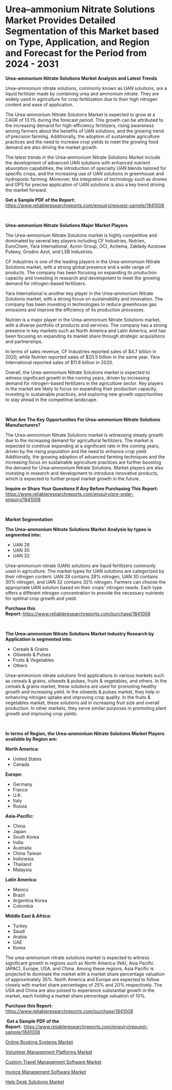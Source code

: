 <p><h1>Urea–ammonium Nitrate Solutions Market Provides Detailed Segmentation of this Market based on Type, Application, and Region and Forecast for the Period from 2024 - 2031</h1></p><p><strong>Urea–ammonium Nitrate Solutions Market Analysis and Latest Trends</strong></p>
<p><p>Urea–ammonium nitrate solutions, commonly known as UAN solutions, are a liquid fertilizer made by combining urea and ammonium nitrate. They are widely used in agriculture for crop fertilization due to their high nitrogen content and ease of application.</p><p>The Urea–ammonium Nitrate Solutions Market is expected to grow at a CAGR of 13.1% during the forecast period. This growth can be attributed to the increasing demand for high-efficiency fertilizers, rising awareness among farmers about the benefits of UAN solutions, and the growing trend of precision farming. Additionally, the adoption of sustainable agriculture practices and the need to increase crop yields to meet the growing food demand are also driving the market growth.</p><p>The latest trends in the Urea–ammonium Nitrate Solutions Market include the development of advanced UAN solutions with enhanced nutrient absorption capabilities, the introduction of specialty UAN blends tailored for specific crops, and the increasing use of UAN solutions in greenhouse and hydroponic farming. Moreover, the integration of technology such as drones and GPS for precise application of UAN solutions is also a key trend driving the market forward.</p></p>
<p><strong>Get a Sample PDF of the Report:&nbsp;</strong> <a href="https://www.reliableresearchreports.com/enquiry/request-sample/1841008">https://www.reliableresearchreports.com/enquiry/request-sample/1841008</a></p>
<p>&nbsp;</p>
<p><strong>Urea–ammonium Nitrate Solutions Major Market Players</strong></p>
<p><p>The Urea–ammonium Nitrate Solutions market is highly competitive and dominated by several key players including CF Industries, Nutrien, EuroChem, Yara International, Acron Group, OCI, Achema, Zakłady Azotowe Puławy, Grodno Azot, and LSB Industries.</p><p>CF Industries is one of the leading players in the Urea–ammonium Nitrate Solutions market, with a strong global presence and a wide range of products. The company has been focusing on expanding its production capacity and investing in research and development to meet the growing demand for nitrogen-based fertilizers.</p><p>Yara International is another key player in the Urea–ammonium Nitrate Solutions market, with a strong focus on sustainability and innovation. The company has been investing in technologies to reduce greenhouse gas emissions and improve the efficiency of its production processes.</p><p>Nutrien is a major player in the Urea–ammonium Nitrate Solutions market, with a diverse portfolio of products and services. The company has a strong presence in key markets such as North America and Latin America, and has been focusing on expanding its market share through strategic acquisitions and partnerships.</p><p>In terms of sales revenue, CF Industries reported sales of $4.7 billion in 2020, while Nutrien reported sales of $20.5 billion in the same year. Yara International reported sales of $11.6 billion in 2020.</p><p>Overall, the Urea–ammonium Nitrate Solutions market is expected to witness significant growth in the coming years, driven by increasing demand for nitrogen-based fertilizers in the agriculture sector. Key players in the market are likely to focus on expanding their production capacity, investing in sustainable practices, and exploring new growth opportunities to stay ahead in the competitive landscape.</p></p>
<p>&nbsp;</p>
<p><strong>What Are The Key Opportunities For Urea–ammonium Nitrate Solutions Manufacturers?</strong></p>
<p><p>The Urea–ammonium Nitrate Solutions market is witnessing steady growth due to the increasing demand for agricultural fertilizers. The market is expected to continue expanding at a significant rate in the coming years, driven by the rising population and the need to enhance crop yield. Additionally, the growing adoption of advanced farming techniques and the increasing focus on sustainable agriculture practices are further boosting the demand for Urea–ammonium Nitrate Solutions. Market players are also investing in research and development to introduce innovative products, which is expected to further propel market growth in the future.</p></p>
<p><strong>Inquire or Share Your Questions If Any Before Purchasing This Report:</strong> <a href="https://www.reliableresearchreports.com/enquiry/pre-order-enquiry/1841008">https://www.reliableresearchreports.com/enquiry/pre-order-enquiry/1841008</a></p>
<p>&nbsp;</p>
<p><strong>Market Segmentation</strong></p>
<p><strong>The Urea–ammonium Nitrate Solutions Market Analysis by types is segmented into:</strong></p>
<p><ul><li>UAN 28</li><li>UAN 30</li><li>UAN 32</li></ul></p>
<p><p>Urea–ammonium nitrate (UAN) solutions are liquid fertilizers commonly used in agriculture. The market types for UAN solutions are categorized by their nitrogen content: UAN 28 contains 28% nitrogen, UAN 30 contains 30% nitrogen, and UAN 32 contains 32% nitrogen. Farmers can choose the appropriate UAN solution based on their crops' nitrogen needs. Each type offers a different nitrogen concentration to provide the necessary nutrients for optimal crop growth and yield.</p></p>
<p><strong>Purchase this Report:&nbsp;</strong><a href="https://www.reliableresearchreports.com/purchase/1841008">https://www.reliableresearchreports.com/purchase/1841008</a></p>
<p>&nbsp;</p>
<p><strong>The Urea–ammonium Nitrate Solutions Market Industry Research by Application is segmented into:</strong></p>
<p><ul><li>Cereals & Grains</li><li>Oilseeds & Pulses</li><li>Fruits & Vegetables</li><li>Others</li></ul></p>
<p><p>Urea–ammonium nitrate solutions find applications in various markets such as cereals & grains, oilseeds & pulses, fruits & vegetables, and others. In the cereals & grains market, these solutions are used for promoting healthy growth and increasing yield. In the oilseeds & pulses market, they help in enhancing nitrogen uptake and improving crop quality. In the fruits & vegetables market, these solutions aid in increasing fruit size and overall production. In other markets, they serve similar purposes in promoting plant growth and improving crop yields.</p></p>
<p>&nbsp;</p>
<p><strong>In terms of Region, the Urea–ammonium Nitrate Solutions Market Players available by Region are:</strong></p>
<p>
    <p> <strong> North America: </strong>
        <ul>
            <li>United States</li>
            <li>Canada</li>
        </ul>
        </p> 
    <p> <strong> Europe: </strong>
        <ul>
            <li>Germany</li>
            <li>France</li>
            <li>U.K.</li>
            <li>Italy</li>
            <li>Russia</li>
        </ul>
        </p> 
    <p> <strong> Asia-Pacific: </strong>
        <ul>
            <li>China</li>
            <li>Japan</li>
            <li>South Korea</li>
            <li>India</li>
            <li>Australia</li>
            <li>China Taiwan</li>
            <li>Indonesia</li>
            <li>Thailand</li>
            <li>Malaysia</li>
        </ul>
        </p> 
    <p> <strong> Latin America: </strong>
        <ul>
            <li>Mexico</li>
            <li>Brazil</li>
            <li>Argentina Korea</li>
            <li>Colombia</li>
        </ul>
        </p> 
    <p> <strong> Middle East & Africa: </strong>
        <ul>
            <li>Turkey</li>
            <li>Saudi</li>
            <li>Arabia</li>
            <li>UAE</li>
            <li>Korea</li>
        </ul>
    </p>
    </p>
<p><p>The urea-ammonium nitrate solutions market is expected to witness significant growth in regions such as North America (NA), Asia Pacific (APAC), Europe, USA, and China. Among these regions, Asia Pacific is projected to dominate the market with a market share percentage valuation of approximately 35%. North America and Europe are expected to follow closely with market share percentages of 25% and 20% respectively. The USA and China are also poised to experience substantial growth in the market, each holding a market share percentage valuation of 10%.</p></p>
<p><strong>Purchase this Report: </strong><a href="https://www.reliableresearchreports.com/purchase/1841008">https://www.reliableresearchreports.com/purchase/1841008</a></p>
<p>&nbsp;<strong>Get a Sample PDF of the Report:&nbsp;&nbsp;</strong><a href="https://www.reliableresearchreports.com/enquiry/request-sample/1841008">https://www.reliableresearchreports.com/enquiry/request-sample/1841008</a></p>
<p><strong></strong></p>
<p><p><a href="https://medium.com/@kevinbarnes75/online-booking-systems-market-the-key-to-successful-business-strategy-forecast-till-2031-eb0f79867972">Online Booking Systems Market</a></p><p><a href="https://medium.com/@kevinbarnes75/volunteer-management-platforms-market-trends-and-market-analysis-forecasted-for-period-2024-2031-57379faaee9d">Volunteer Management Platforms Market</a></p><p><a href="https://medium.com/@queenlittle95/custom-travel-management-software-market-size-market-outlook-and-market-forecast-2024-to-2031-5645d6d7b5b3">Custom Travel Management Software Market</a></p><p><a href="https://medium.com/@queenlittle95/invoice-management-software-market-trends-forecast-and-competitive-analysis-to-2031-f0d8809ec1c8">Invoice Management Software Market</a></p><p><a href="https://medium.com/@dougfahey534/help-desk-solutions-market-report-reveals-the-latest-trends-and-growth-opportunities-of-this-market-f2b41bc058a8">Help Desk Solutions Market</a></p></p>